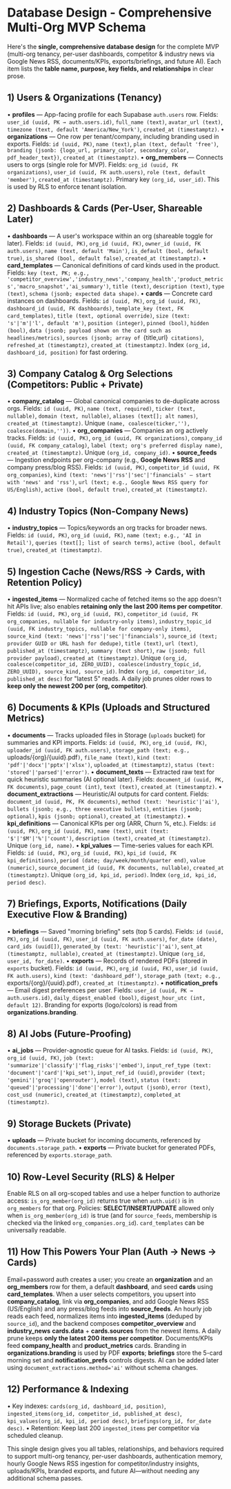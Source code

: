 # Database Design - Comprehensive Multi-Org MVP Schema

Here's the **single, comprehensive database design** for the complete MVP (multi-org tenancy, per-user dashboards, competitor & industry news via Google News RSS, documents/KPIs, exports/briefings, and future AI). Each item lists the **table name, purpose, key fields, and relationships** in clear prose.

## 1) Users & Organizations (Tenancy)
• **profiles** — App-facing profile for each Supabase `auth.users` row. Fields: `user_id (uuid, PK → auth.users.id)`, `full_name (text)`, `avatar_url (text)`, `timezone (text, default 'America/New_York')`, `created_at (timestamptz)`.
• **organizations** — One row per tenant/company, including branding used in exports. Fields: `id (uuid, PK)`, `name (text)`, `plan (text, default 'free')`, `branding (jsonb: {logo_url, primary_color, secondary_color, pdf_header_text})`, `created_at (timestamptz)`.
• **org_members** — Connects users to orgs (single role for MVP). Fields: `org_id (uuid, FK organizations)`, `user_id (uuid, FK auth.users)`, `role (text, default 'member')`, `created_at (timestamptz)`. Primary key `(org_id, user_id)`. This is used by RLS to enforce tenant isolation.

## 2) Dashboards & Cards (Per-User, Shareable Later)
• **dashboards** — A user's workspace within an org (shareable toggle for later). Fields: `id (uuid, PK)`, `org_id (uuid, FK)`, `owner_id (uuid, FK auth.users)`, `name (text, default 'Main')`, `is_default (bool, default true)`, `is_shared (bool, default false)`, `created_at (timestamptz)`.
• **card_templates** — Canonical definitions of card kinds used in the product. Fields: `key (text, PK; e.g., 'competitor_overview','industry_news','company_health','product_metrics','macro_snapshot','ai_summary')`, `title (text)`, `description (text)`, `type (text)`, `schema (jsonb; expected data shape)`.
• **cards** — Concrete card instances on dashboards. Fields: `id (uuid, PK)`, `org_id (uuid, FK)`, `dashboard_id (uuid, FK dashboards)`, `template_key (text, FK card_templates)`, `title (text, optional override)`, `size (text: 's'|'m'|'l', default 'm')`, `position (integer)`, `pinned (bool)`, `hidden (bool)`, `data (jsonb; payload shown on the card such as headlines/metrics)`, `sources (jsonb; array of `{title,url}` citations)`, `refreshed_at (timestamptz)`, `created_at (timestamptz)`. Index `(org_id, dashboard_id, position)` for fast ordering.

## 3) Company Catalog & Org Selections (Competitors: Public + Private)
• **company_catalog** — Global canonical companies to de-duplicate across orgs. Fields: `id (uuid, PK)`, `name (text, required)`, `ticker (text, nullable)`, `domain (text, nullable)`, `aliases (text[]; alt names)`, `created_at (timestamptz)`. Unique `(name, coalesce(ticker,''), coalesce(domain,''))`.
• **org_companies** — Companies an org actively tracks. Fields: `id (uuid, PK)`, `org_id (uuid, FK organizations)`, `company_id (uuid, FK company_catalog)`, `label (text; org's preferred display name)`, `created_at (timestamptz)`. Unique `(org_id, company_id)`.
• **source_feeds** — Ingestion endpoints per org-company (e.g., **Google News RSS** and company press/blog RSS). Fields: `id (uuid, PK)`, `competitor_id (uuid, FK org_companies)`, `kind (text: 'news'|'rss'|'sec'|'financials' — start with 'news' and 'rss')`, `url (text; e.g., Google News RSS query for US/English)`, `active (bool, default true)`, `created_at (timestamptz)`.

## 4) Industry Topics (Non-Company News)
• **industry_topics** — Topics/keywords an org tracks for broader news. Fields: `id (uuid, PK)`, `org_id (uuid, FK)`, `name (text; e.g., 'AI in Retail')`, `queries (text[]; list of search terms)`, `active (bool, default true)`, `created_at (timestamptz)`.

## 5) Ingestion Cache (News/RSS → Cards, with Retention Policy)
• **ingested_items** — Normalized cache of fetched items so the app doesn't hit APIs live; also enables **retaining only the last 200 items per competitor**. Fields: `id (uuid, PK)`, `org_id (uuid, FK)`, `competitor_id (uuid, FK org_companies, nullable for industry-only items)`, `industry_topic_id (uuid, FK industry_topics, nullable for company-only items)`, `source_kind (text: 'news'|'rss'|'sec'|'financials')`, `source_id (text; provider GUID or URL hash for dedupe)`, `title (text)`, `url (text)`, `published_at (timestamptz)`, `summary (text short)`, `raw (jsonb; full provider payload)`, `created_at (timestamptz)`. Unique `(org_id, coalesce(competitor_id, ZERO_UUID), coalesce(industry_topic_id, ZERO_UUID), source_kind, source_id)`. Index `(org_id, competitor_id, published_at desc)` for "latest 5" reads. A daily job prunes older rows to **keep only the newest 200 per (org, competitor)**.

## 6) Documents & KPIs (Uploads and Structured Metrics)
• **documents** — Tracks uploaded files in Storage (`uploads` bucket) for summaries and KPI imports. Fields: `id (uuid, PK)`, `org_id (uuid, FK)`, `uploader_id (uuid, FK auth.users)`, `storage_path (text; e.g., `uploads/{org}/{uuid}.pdf`)`, `file_name (text)`, `kind (text: 'pdf'|'docx'|'pptx'|'xlsx')`, `uploaded_at (timestamptz)`, `status (text: 'stored'|'parsed'|'error')`.
• **document_texts** — Extracted raw text for quick heuristic summaries (AI optional later). Fields: `document_id (uuid, PK, FK documents)`, `page_count (int)`, `text (text)`, `created_at (timestamptz)`.
• **document_extractions** — Heuristic/AI outputs for card content. Fields: `document_id (uuid, PK, FK documents)`, `method (text: 'heuristic'|'ai')`, `bullets (jsonb; e.g., three executive bullets)`, `entities (jsonb; optional)`, `kpis (jsonb; optional)`, `created_at (timestamptz)`.
• **kpi_definitions** — Canonical KPIs per org (ARR, Churn %, etc.). Fields: `id (uuid, PK)`, `org_id (uuid, FK)`, `name (text)`, `unit (text: '$'|'$M'|'%'|'count')`, `description (text)`, `created_at (timestamptz)`. Unique `(org_id, name)`.
• **kpi_values** — Time-series values for each KPI. Fields: `id (uuid, PK)`, `org_id (uuid, FK)`, `kpi_id (uuid, FK kpi_definitions)`, `period (date; day/week/month/quarter end)`, `value (numeric)`, `source_document_id (uuid, FK documents, nullable)`, `created_at (timestamptz)`. Unique `(org_id, kpi_id, period)`. Index `(org_id, kpi_id, period desc)`.

## 7) Briefings, Exports, Notifications (Daily Executive Flow & Branding)
• **briefings** — Saved "morning briefing" sets (top 5 cards). Fields: `id (uuid, PK)`, `org_id (uuid, FK)`, `user_id (uuid, FK auth.users)`, `for_date (date)`, `card_ids (uuid[])`, `generated_by (text: 'heuristic'|'ai')`, `sent_at (timestamptz, nullable)`, `created_at (timestamptz)`. Unique `(org_id, user_id, for_date)`.
• **exports** — Records of rendered PDFs (stored in `exports` bucket). Fields: `id (uuid, PK)`, `org_id (uuid, FK)`, `user_id (uuid, FK auth.users)`, `kind (text: 'dashboard_pdf')`, `storage_path (text; e.g., `exports/{org}/{uuid}.pdf`)`, `created_at (timestamptz)`.
• **notification_prefs** — Email digest preferences per user. Fields: `user_id (uuid, PK → auth.users.id)`, `daily_digest_enabled (bool)`, `digest_hour_utc (int, default 12)`. Branding for exports (logo/colors) is read from **organizations.branding**.

## 8) AI Jobs (Future-Proofing)
• **ai_jobs** — Provider-agnostic queue for AI tasks. Fields: `id (uuid, PK)`, `org_id (uuid, FK)`, `job (text: 'summarize'|'classify'|'flag_risks'|'embed')`, `input_ref_type (text: 'document'|'card'|'kpi_set')`, `input_ref_id (uuid)`, `provider (text; 'gemini'|'groq'|'openrouter')`, `model (text)`, `status (text: 'queued'|'processing'|'done'|'error')`, `output (jsonb)`, `error (text)`, `cost_usd (numeric)`, `created_at (timestamptz)`, `completed_at (timestamptz)`.

## 9) Storage Buckets (Private)
• **uploads** — Private bucket for incoming documents, referenced by `documents.storage_path`.
• **exports** — Private bucket for generated PDFs, referenced by `exports.storage_path`.

## 10) Row-Level Security (RLS) & Helper
Enable RLS on all org-scoped tables and use a helper function to authorize access: `is_org_member(org_id)` returns true when `auth.uid()` is in `org_members` for that org. Policies: **SELECT/INSERT/UPDATE** allowed only when `is_org_member(org_id)` is true (and for `source_feeds`, membership is checked via the linked `org_companies.org_id`). `card_templates` can be universally readable.

## 11) How This Powers Your Plan (Auth → News → Cards)
Email+password auth creates a user; you create an **organization** and an **org_members** row for them, a default **dashboard**, and seed **cards** using **card_templates**. When a user selects competitors, you upsert into **company_catalog**, link via **org_companies**, and add Google News RSS (US/English) and any press/blog feeds into **source_feeds**. An hourly job reads each feed, normalizes items into **ingested_items** (deduped by `source_id`), and the backend composes **competitor_overview** and **industry_news** **cards.data** + **cards.sources** from the newest items. A daily prune keeps **only the latest 200 items per competitor**. Documents/KPIs feed **company_health** and **product_metrics** cards. Branding in **organizations.branding** is used by PDF **exports**; **briefings** store the 5-card morning set and **notification_prefs** controls digests. AI can be added later using `document_extractions.method='ai'` without schema changes.

## 12) Performance & Indexing
• Key indexes: `cards(org_id, dashboard_id, position)`, `ingested_items(org_id, competitor_id, published_at desc)`, `kpi_values(org_id, kpi_id, period desc)`, `briefings(org_id, for_date desc)`.
• Retention: Keep last 200 `ingested_items` per competitor via scheduled cleanup.

This single design gives you all tables, relationships, and behaviors required to support multi-org tenancy, per-user dashboards, authentication memory, hourly Google News RSS ingestion for competitor/industry insights, uploads/KPIs, branded exports, and future AI—without needing any additional schema passes.